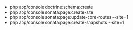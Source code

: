 
* php app/console doctrine:schema:create
* php app/console sonata:page:create-site
* php app/console sonata:page:update-core-routes --site=1
* php app/console sonata:page:create-snapshots --site=1
